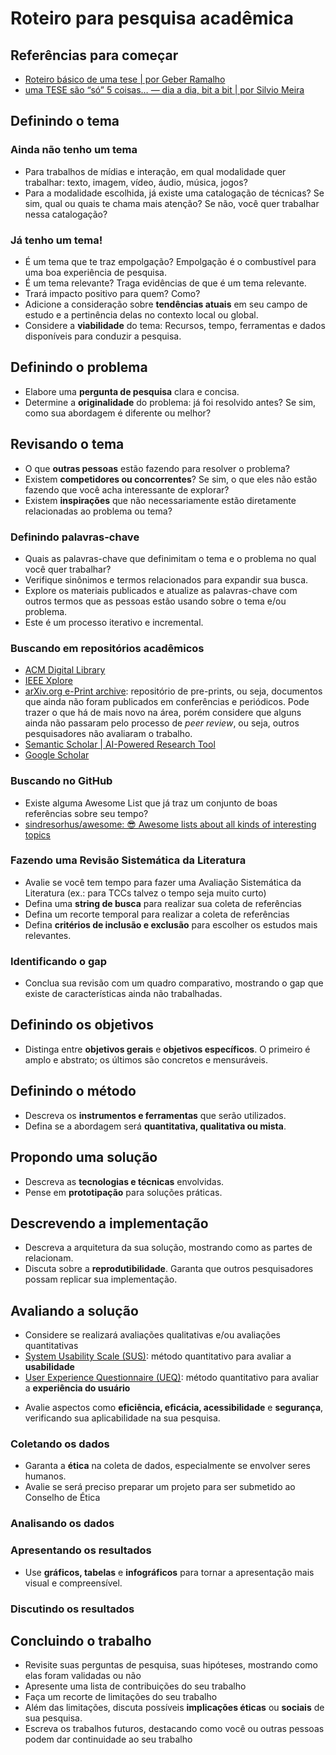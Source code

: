 # Roteiro para pesquisa acadêmica

## Referências para começar

* [Roteiro básico de uma tese | por Geber Ramalho](roteiro_geber.md)
* [uma TESE são “só” 5 coisas… — dia a dia, bit a bit | por Silvio Meira](https://silvio.meira.com/uma-tese-sao-so-5-coisas/) 

## Definindo o tema

### Ainda não tenho um tema

* Para trabalhos de mídias e interação, em qual modalidade quer trabalhar: texto, imagem, vídeo, áudio, música, jogos?
* Para a modalidade escolhida, já existe uma catalogação de técnicas? Se sim, qual ou quais te chama mais atenção? Se não, você quer trabalhar nessa catalogação?

### Já tenho um tema!

* É um tema que te traz empolgação? Empolgação é o combustível para uma boa experiência de pesquisa.
* É um tema relevante? Traga evidências de que é um tema relevante.
* Trará impacto positivo para quem? Como?
* Adicione a consideração sobre **tendências atuais** em seu campo de estudo e a pertinência delas no contexto local ou global.
* Considere a **viabilidade** do tema: Recursos, tempo, ferramentas e dados disponíveis para conduzir a pesquisa.

## Definindo o problema

* Elabore uma **pergunta de pesquisa** clara e concisa.
* Determine a **originalidade** do problema: já foi resolvido antes? Se sim, como sua abordagem é diferente ou melhor?

## Revisando o tema

* O que **outras pessoas** estão fazendo para resolver o problema?
* Existem **competidores ou concorrentes**? Se sim, o que eles não estão fazendo que você acha interessante de explorar?
* Existem **inspirações** que não necessariamente estão diretamente relacionadas ao problema ou tema?

### Definindo palavras-chave

* Quais as palavras-chave que definimitam o tema e o problema no qual você quer trabalhar?
* Verifique sinônimos e termos relacionados para expandir sua busca.
* Explore os materiais publicados e atualize as palavras-chave com outros termos que as pessoas estão usando sobre o tema e/ou problema.
* Este é um processo iterativo e incremental.

### Buscando em repositórios acadêmicos

* [ACM Digital Library](https://dl.acm.org/)
* [IEEE Xplore](https://ieeexplore.ieee.org/)
* [arXiv.org e-Print archive](https://arxiv.org/): repositório de pre-prints, ou seja, documentos que ainda não foram publicados em conferências e periódicos. Pode trazer o que há de mais novo na área, porém considere que alguns ainda não passaram pelo processo de _peer review_, ou seja, outros pesquisadores não avaliaram o trabalho. 
* [Semantic Scholar | AI-Powered Research Tool](https://www.semanticscholar.org/)
* [Google Scholar](https://scholar.google.com/) 

### Buscando no GitHub

* Existe alguma Awesome List que já traz um conjunto de boas referências sobre seu tempo?
* [sindresorhus/awesome: 😎 Awesome lists about all kinds of interesting topics](https://github.com/sindresorhus/awesome)

### Fazendo uma Revisão Sistemática da Literatura

* Avalie se você tem tempo para fazer uma Avaliação Sistemática da Literatura (ex.: para TCCs talvez o tempo seja muito curto)
* Defina uma **string de busca** para realizar sua coleta de referências
* Defina um recorte temporal para realizar a coleta de referências
* Defina **critérios de inclusão e exclusão** para escolher os estudos mais relevantes.

### Identificando o gap

* Conclua sua revisão com um quadro comparativo, mostrando o gap que existe de características ainda não trabalhadas.

## Definindo os objetivos

* Distinga entre **objetivos gerais** e **objetivos específicos**. O primeiro é amplo e abstrato; os últimos são concretos e mensuráveis.

## Definindo o método

* Descreva os **instrumentos e ferramentas** que serão utilizados.
* Defina se a abordagem será **quantitativa, qualitativa ou mista**.

## Propondo uma solução

- Descreva as **tecnologias e técnicas** envolvidas.
- Pense em **prototipação** para soluções práticas.

## Descrevendo a implementação

- Descreva a arquitetura da sua solução, mostrando como as partes de relacionam.
- Discuta sobre a **reprodutibilidade**. Garanta que outros pesquisadores possam replicar sua implementação.

## Avaliando a solução

* Considere se realizará avaliações qualitativas e/ou avaliações quantitativas
* [System Usability Scale (SUS)](https://www.usability.gov/how-to-and-tools/methods/system-usability-scale.html): método quantitativo para avaliar a **usabilidade**
* [User Experience Questionnaire (UEQ)](https://www.ueq-online.org/): método quantitativo para avaliar a **experiência do usuário**
- Avalie aspectos como **eficiência, eficácia, acessibilidade** e **segurança**, verificando sua aplicabilidade na sua pesquisa.

### Coletando os dados

- Garanta a **ética** na coleta de dados, especialmente se envolver seres humanos.
- Avalie se será preciso preparar um projeto para ser submetido ao Conselho de Ética

### Analisando os dados

### Apresentando os resultados

- Use **gráficos, tabelas** e **infográficos** para tornar a apresentação mais visual e compreensível.

### Discutindo os resultados

## Concluindo o trabalho

* Revisite suas perguntas de pesquisa, suas hipóteses, mostrando como elas foram validadas ou não
* Apresente uma lista de contribuições do seu trabalho
* Faça um recorte de limitações do seu trabalho
* Além das limitações, discuta possíveis **implicações éticas** ou **sociais** de sua pesquisa.
* Escreva os trabalhos futuros, destacando como você ou outras pessoas podem dar continuidade ao seu trabalho

